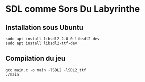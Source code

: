 # SDL comme Sors Du Labyrinthe

## Installation sous Ubuntu

```
sudo apt install libsdl2-2.0-0 libsdl2-dev
sudo apt install libsdl2-ttf-dev
```

## Compilation du jeu

```
gcc main.c -o main -lSDL2 -lSDL2_ttf
./main
```

